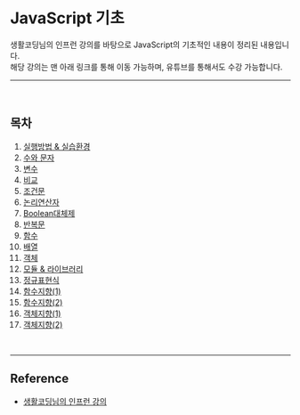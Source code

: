 # JavaScript 기초

생활코딩님의 인프런 강의를 바탕으로 JavaScript의 기초적인 내용이 정리된 내용입니다.  
해당 강의는 맨 아래 링크를 통해 이동 가능하며, 유튜브를 통해서도 수강 가능합니다.

---

<br/>

## 목차

1. [실행방법 & 실습환경]()
2. [수와 문자]()
3. [변수]()
4. [비교]()
5. [조건문]()
6. [논리연산자]()
7. [Boolean대체제]()
8. [반복문]()
9. [함수]()
10. [배열]()
11. [객체]()
12. [모듈 & 라이브러리]()
13. [정규표현식]()
14. [함수지향(1)]()
15. [함수지향(2)]()
16. [객체지향(1)]()
17. [객체지향(2)]()

<br/>

---

## Reference

- [생활코딩님의 인프런 강의](https://www.inflearn.com/course/%EC%A7%80%EB%B0%94%EC%8A%A4%ED%81%AC%EB%A6%BD%ED%8A%B8-%EC%96%B8%EC%96%B4-%EA%B8%B0%EB%B3%B8)